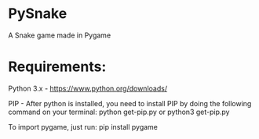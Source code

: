 # PySnake
A Snake game made in Pygame

# Requirements:
Python 3.x - https://www.python.org/downloads/

PIP - After python is installed, you need to install PIP by doing the following command on your terminal:
  python get-pip.py or python3 get-pip.py
  
To import pygame, just run:
  pip install pygame
 
